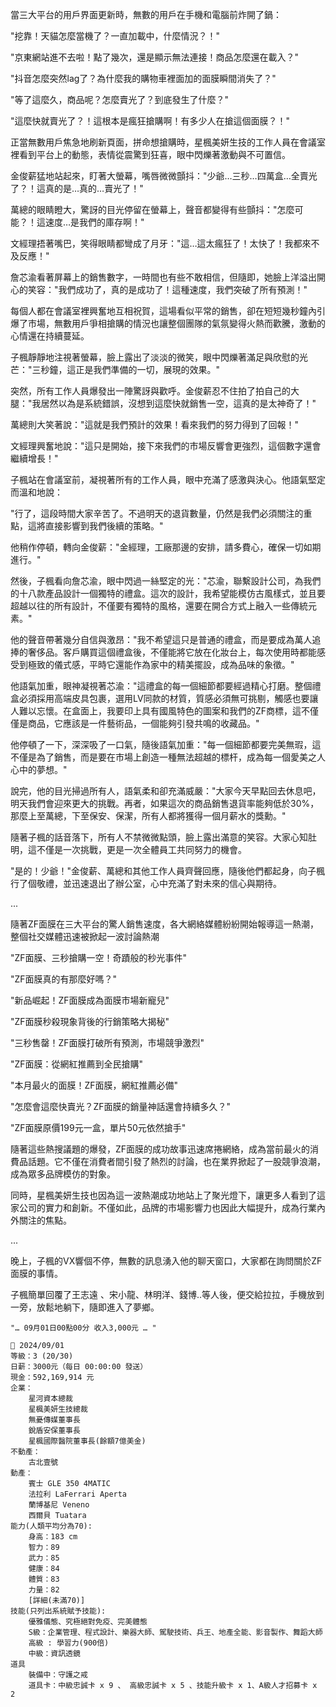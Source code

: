 當三大平台的用戶界面更新時，無數的用戶在手機和電腦前炸開了鍋：

"挖靠！天貓怎麼當機了？一直加載中，什麼情況？！"

"京東網站進不去啦！點了幾次，還是顯示無法連接！商品怎麼還在載入？"

"抖音怎麼突然lag了？為什麼我的購物車裡面加的面膜瞬間消失了？"

"等了這麼久，商品呢？怎麼賣光了？到底發生了什麼？"

"這麼快就賣光了？！這根本是瘋狂搶購啊！有多少人在搶這個面膜？！"

正當無數用戶焦急地刷新頁面，拼命想搶購時，星楓美妍生技的工作人員在會議室裡看到平台上的動態，表情從震驚到狂喜，眼中閃爍著激動與不可置信。

金俊薪猛地站起來，盯著大螢幕，嘴唇微微顫抖："少爺…三秒…四萬盒…全賣光了？！這真的是…真的…賣光了！"

萬總的眼睛瞪大，驚訝的目光停留在螢幕上，聲音都變得有些顫抖："怎麼可能？！這速度…是我們的庫存啊！"

文經理捂著嘴巴，笑得眼睛都彎成了月牙："這…這太瘋狂了！太快了！我都來不及反應！"

詹芯渝看著屏幕上的銷售數字，一時間也有些不敢相信，但隨即，她臉上洋溢出開心的笑容："我們成功了，真的是成功了！這種速度，我們突破了所有預測！"

每個人都在會議室裡興奮地互相祝賀，這場看似平常的銷售，卻在短短幾秒鐘內引爆了市場，無數用戶爭相搶購的情況也讓整個團隊的氣氛變得火熱而歡騰，激動的心情還在持續蔓延。

子楓靜靜地注視著螢幕，臉上露出了淡淡的微笑，眼中閃爍著滿足與欣慰的光芒："三秒鐘，這正是我們準備的一切，展現的效果。"

突然，所有工作人員爆發出一陣驚訝與歡呼。金俊薪忍不住拍了拍自己的大腿："我居然以為是系統錯誤，沒想到這麼快就銷售一空，這真的是太神奇了！"

萬總則大笑著說："這就是我們預計的效果！看來我們的努力得到了回報！"

文經理興奮地說："這只是開始，接下來我們的市場反響會更強烈，這個數字還會繼續增長！"

子楓站在會議室前，凝視著所有的工作人員，眼中充滿了感激與決心。他語氣堅定而溫和地說：

"行了，這段時間大家辛苦了。不過明天的退貨數量，仍然是我們必須關注的重點，這將直接影響到我們後續的策略。"

他稍作停頓，轉向金俊薪："金經理，工廠那邊的安排，請多費心，確保一切如期進行。"

然後，子楓看向詹芯渝，眼中閃過一絲堅定的光："芯渝，聯繫設計公司，為我們的十八款產品設計一個獨特的禮盒。這次的設計，我希望能模仿古風樣式，並且要超越以往的所有設計，不僅要有獨特的風格，還要在開合方式上融入一些傳統元素。"

他的聲音帶著幾分自信與激昂："我不希望這只是普通的禮盒，而是要成為萬人追捧的奢侈品。客戶購買這個禮盒後，不僅能將它放在化妝台上，每次使用時都能感受到極致的儀式感，平時它還能作為家中的精美擺設，成為品味的象徵。"

他語氣加重，眼神凝視著芯渝："這禮盒的每一個細節都要經過精心打磨。整個禮盒必須採用高端皮具包裹，選用LV同款的材質，質感必須無可挑剔，觸感也要讓人難以忘懷。在盒面上，我要印上具有國風特色的圖案和我們的ZF商標，這不僅僅是商品，它應該是一件藝術品，一個能夠引發共鳴的收藏品。"

他停頓了一下，深深吸了一口氣，隨後語氣加重："每一個細節都要完美無瑕，這不僅是為了銷售，而是要在市場上創造一種無法超越的標杆，成為每一個愛美之人心中的夢想。"

說完，他的目光掃過所有人，語氣柔和卻充滿威嚴："大家今天早點回去休息吧，明天我們會迎來更大的挑戰。再者，如果這次的商品銷售退貨率能夠低於30%，那麼上至萬總，下至保安、保潔，所有人都將獲得一個月薪水的獎勳。"

隨著子楓的話音落下，所有人不禁微微點頭，臉上露出滿意的笑容。大家心知肚明，這不僅是一次挑戰，更是一次全體員工共同努力的機會。

"是的！少爺！"金俊薪、萬總和其他工作人員齊聲回應，隨後他們都起身，向子楓行了個敬禮，並迅速退出了辦公室，心中充滿了對未來的信心與期待。

...

隨著ZF面膜在三大平台的驚人銷售速度，各大網絡媒體紛紛開始報導這一熱潮，整個社交媒體迅速被掀起一波討論熱潮

"ZF面膜、三秒搶購一空！奇蹟般的秒光事件"

"ZF面膜真的有那麼好嗎？"

"新品崛起！ZF面膜成為面膜市場新寵兒"

"ZF面膜秒殺現象背後的行銷策略大揭秘"

"三秒售罄！ZF面膜打破所有預測，市場競爭激烈"

"ZF面膜：從網紅推薦到全民搶購"

"本月最火的面膜！ZF面膜，網紅推薦必備"

"怎麼會這麼快賣光？ZF面膜的銷量神話還會持續多久？"

"ZF面膜原價199元一盒，單片50元依然搶手"

隨著這些熱搜議題的爆發，ZF面膜的成功故事迅速席捲網絡，成為當前最火的消費品話題。它不僅在消費者間引發了熱烈的討論，也在業界掀起了一股競爭浪潮，成為眾多品牌模仿的對象。

同時，星楓美妍生技也因為這一波熱潮成功地站上了聚光燈下，讓更多人看到了這家公司的實力和創新。不僅如此，品牌的市場影響力也因此大幅提升，成為行業內外關注的焦點。

...

晚上，子楓的VX響個不停，無數的訊息湧入他的聊天窗口，大家都在詢問關於ZF面膜的事情。

子楓簡單回覆了王志遠 、宋小龍、林明洋、錢博..等人後，便交給拉拉，手機放到一旁，放鬆地躺下，隨即進入了夢鄉。



`"… 09月01日00點00分 收入3,000元 … "`

```
📰 2024/09/01
等級：3 (20/30)
日薪：3000元（每日 00:00:00 發送）
現金：592,169,914 元
企業：
    星河資本總裁
    星楓美妍生技總裁
    無憂傳媒董事長
    銳盾安保董事長
    星楓國際醫院董事長(餘額7億美金)
不動產：
    古北壹號
動產：
    賓士 GLE 350 4MATIC
    法拉利 LaFerrari Aperta
    蘭博基尼 Veneno
    西爾貝 Tuatara
能力(人類平均分為70):
    身高：183 cm
    智力：89
    武力：85
    健康：84
    體質：83
    力量：82
    [詳細(未滿70)]
技能(只列出系統賦予技能):
    優雅儀態、究極絕對免疫、完美體態
    S級：企業管理、程式設計、樂器大師、駕駛技術、兵王、地產全能、影音製作、舞蹈大師
    高級 : 學習力(900倍)
    中級：資訊透鏡
道具
    裝備中：守護之戒
    道具卡：中級忠誠卡 x 9 、 高級忠誠卡 x 5 、技能升級卡 x 1、A級人才招募卡 x 2
```



